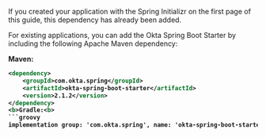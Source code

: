 If you created your application with the Spring Initializr on the <GuideLink link="../before-you-begin/">first page of this guide</GuideLink>, this dependency has already been added.

For existing applications, you can add the Okta Spring Boot Starter by including the following Apache Maven dependency: 

<b>Maven:<b>
```xml
<dependency>
    <groupId>com.okta.spring</groupId>
    <artifactId>okta-spring-boot-starter</artifactId>
    <version>2.1.2</version>
</dependency>
<b>Gradle:<b>  
```groovy
implementation group: 'com.okta.spring', name: 'okta-spring-boot-starter', version: '2.1.2'

```
